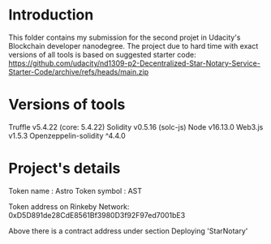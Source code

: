 # Introduction 
This folder contains my submission for the second projet in Udacity's Blockchain developer nanodegree. The project due to hard time with exact versions of all tools is based on suggested starter code: https://github.com/udacity/nd1309-p2-Decentralized-Star-Notary-Service-Starter-Code/archive/refs/heads/main.zip

# Versions of tools 
Truffle v5.4.22 (core: 5.4.22)
Solidity v0.5.16 (solc-js)
Node v16.13.0
Web3.js v1.5.3
Openzeppelin-solidity ^4.4.0

# Project's details
Token name : Astro
Token symbol : AST

Token address on Rinkeby Network: 0xD5D891de28CdE8561Bf3980D3f92F97ed7001bE3

Above there is a contract address under section Deploying 'StarNotary' 


